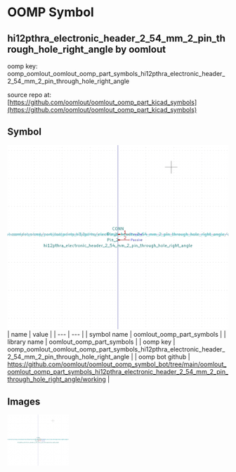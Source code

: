 # OOMP Symbol  
## hi12pthra_electronic_header_2_54_mm_2_pin_through_hole_right_angle  by oomlout  
  
oomp key: oomp_oomlout_oomlout_oomp_part_symbols_hi12pthra_electronic_header_2_54_mm_2_pin_through_hole_right_angle  
  
source repo at: [https://github.com/oomlout/oomlout_oomp_part_kicad_symbols](https://github.com/oomlout/oomlout_oomp_part_kicad_symbols)  
## Symbol  
  
[![working.png](working_600.png)](working.png)  
| name | value | 
| --- | --- | 
| symbol name | oomlout_oomp_part_symbols | 
| library name | oomlout_oomp_part_symbols | 
| oomp key | oomp_oomlout_oomlout_oomp_part_symbols_hi12pthra_electronic_header_2_54_mm_2_pin_through_hole_right_angle | 
| oomp bot github | https://github.com/oomlout/oomlout_oomp_symbol_bot/tree/main/oomlout_oomlout_oomp_part_symbols_hi12pthra_electronic_header_2_54_mm_2_pin_through_hole_right_angle/working | 
## Images  
  
[![working.png](working_140.png)](working.png)  
